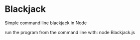 # Blackjack
Simple command line blackjack in Node

run the program from the command line with:
node Blackjack.js
